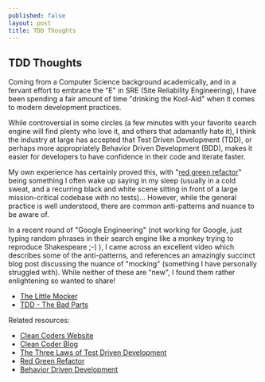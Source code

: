 ```yaml
---
published: false
layout: post
title: TDD Thoughts
---
```

## TDD Thoughts

Coming from a Computer Science background academically, and in a fervant effort to embrace the "E" in SRE (Site Reliability Engineering), I have been spending a fair amount of time "drinking the Kool-Aid" when it comes to modern development practices.

While controversial in some circles (a few minutes with your favorite search engine will find plenty who love it, and others that adamantly hate it), I think the industry at large has accepted that Test Driven Development (TDD), or perhaps more appropriately Behavior Driven Development (BDD), makes it easier for developers to have confidence in their code and iterate faster.

My own experience has certainly proved this, with "[red green refactor](http://http://blog.cleancoder.com/uncle-bob/2014/12/17/TheCyclesOfTDD.html)" being something I often wake up saying in my sleep (usually in a cold sweat, and a recurring black and white scene sitting in front of a large mission-critical codebase with no tests)...  However, while the general practice is well understood, there are common anti-patterns and nuance to be aware of.

In a recent round of "Google Engineering" (not working for Google, just typing random phrases in their search engine like a monkey trying to reproduce Shakespeare ;-) ), I came across an excellent video which describes some of the anti-patterns, and references an amazingly succinct blog post discussing the nuance of "mocking" (something I have personally struggled with).  While neither of these are "new", I found them rather enlightening so wanted to share!

- [The Little Mocker](https://8thlight.com/blog/uncle-bob/2014/05/14/TheLittleMocker.html)
- [TDD - The Bad Parts](https://youtu.be/xPL84vvLwXA)

Related resources:

- [Clean Coders Website](https://cleancoders.com)
- [Clean Coder Blog](http://blog.cleancoder.com)
- [The Three Laws of Test Driven Development](http://programmer.97things.oreilly.com/wiki/index.php/The_Three_Laws_of_Test-Driven_Development)
- [Red Green Refactor](http://www.jamesshore.com/Blog/Red-Green-Refactor.html)
- [Behavior Driven Development](https://en.wikipedia.org/wiki/Behavior-driven_development)
